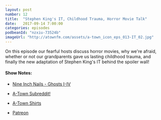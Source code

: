```yaml
---
layout: post
number: 12
title:  "Stephen King's IT, Childhood Trauma, Horror Movie Talk"
date:   2017-09-14 7:00:00
categories: episodes
podbeanId: "nzxiu-73524b"
imageUrl: "http://atownfm.com/assets/a-town_icon_eps_013-IT_02.jpg"
---
```


On this episode our fearful hosts discuss horror movies, why we're afraid, whether or not our grandparents gave us lasting childhood trauma, and finally the new adaptation of Stephen King's IT behind the spoiler wall!

<!-- excerpt-end -->

#### Show Notes:
- [Nine Inch Nails - Ghosts I-IV](https://en.wikipedia.org/wiki/Ghosts_I%E2%80%93IV)

- [A-Town Subreddit!](https://www.reddit.com/r/atownfm/)
- [A-Town Shirts](http://atownfm.com/store)
- [Patreon](https://www.patreon.com/atownfm)